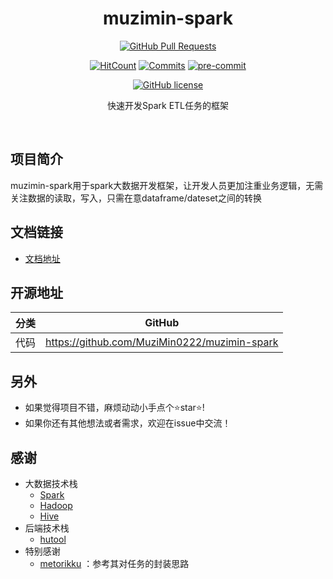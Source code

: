 <div align="center">
<h1>muzimin-spark</h1>

[![GitHub Pull Requests](https://img.shields.io/github/stars/MuziMin0222/muzimin-spark)](https://github.com/MuziMin0222/muzimin-spark/stargazers)

[![HitCount](https://views.whatilearened.today/views/github/MuziMin0222/muzimin-spark.svg)](https://github.com/MuziMin0222/muzimin-spark)
[![Commits](https://img.shields.io/github/commit-activity/m/MuziMin0222/muzimin-spark?color=ffff00)](https://github.com/MuziMin0222/muzimin-spark/commits/master)
[![pre-commit](https://img.shields.io/badge/pre--commit-enabled-brightgreen?logo=pre-commit)](https://github.com/pre-commit/pre-commit)
<!-- [![All Contributors](https://img.shields.io/github/all-contributors/MuziMin0222/muzimin-spark)](#contributors-) -->
[![GitHub license](https://img.shields.io/github/license/MuziMin0222/muzimin-spark)](https://github.com/MuziMin0222/muzimin-spark/LICENSE)

<p> 快速开发Spark ETL任务的框架</p>
</div><br>

## 项目简介
muzimin-spark用于spark大数据开发框架，让开发人员更加注重业务逻辑，无需关注数据的读取，写入，只需在意dataframe/dateset之间的转换

## 文档链接
- [文档地址](./muzimin-spark-docs/docs/index.md)

## 开源地址
| 分类  | GitHub |
|:---:| :---: |
| 代码  |  https://github.com/MuziMin0222/muzimin-spark   |

## 另外
- 如果觉得项目不错，麻烦动动小手点个⭐️star⭐️!
- 如果你还有其他想法或者需求，欢迎在issue中交流！

## 感谢
- 大数据技术栈
  - [Spark](https://spark.apache.org/)
  - [Hadoop](https://hadoop.apache.org/)
  - [Hive](https://hive.apache.org/)
- 后端技术栈
    - [hutool](https://github.com/dromara/hutool)
- 特别感谢
    - [metorikku](https://github.com/YotpoLtd/metorikku)  ：参考其对任务的封装思路
